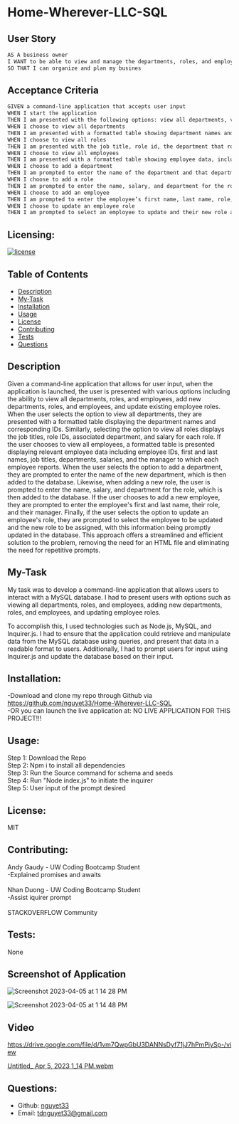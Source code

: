 # Home-Wherever-LLC-SQL

## User Story
```md
AS A business owner
I WANT to be able to view and manage the departments, roles, and employees in my company
SO THAT I can organize and plan my busines
```

## Acceptance Criteria
```md
GIVEN a command-line application that accepts user input
WHEN I start the application
THEN I am presented with the following options: view all departments, view all roles, view all employees, add a department, add a role, add an employee, and update an employee role
WHEN I choose to view all departments
THEN I am presented with a formatted table showing department names and department ids
WHEN I choose to view all roles
THEN I am presented with the job title, role id, the department that role belongs to, and the salary for that role
WHEN I choose to view all employees
THEN I am presented with a formatted table showing employee data, including employee ids, first names, last names, job titles, departments, salaries, and managers that the employees report to
WHEN I choose to add a department
THEN I am prompted to enter the name of the department and that department is added to the database
WHEN I choose to add a role
THEN I am prompted to enter the name, salary, and department for the role and that role is added to the database
WHEN I choose to add an employee
THEN I am prompted to enter the employee’s first name, last name, role, and manager, and that employee is added to the database
WHEN I choose to update an employee role
THEN I am prompted to select an employee to update and their new role and this information is updated in the database 
```

## Licensing:
[![license](https://img.shields.io/badge/license-MIT-blue)](https://shields.io)

## Table of Contents 
- [Description](#description)
- [My-Task](#My-Task)
- [Installation](#installation)
- [Usage](#usage)
- [License](#license)
- [Contributing](#contributing)
- [Tests](#tests)
- [Questions](#questions)

## Description
Given a command-line application that allows for user input, when the application is launched, the user is presented with various options including the ability to view all departments, roles, and employees, add new departments, roles, and employees, and update existing employee roles. When the user selects the option to view all departments, they are presented with a formatted table displaying the department names and corresponding IDs. Similarly, selecting the option to view all roles displays the job titles, role IDs, associated department, and salary for each role. If the user chooses to view all employees, a formatted table is presented displaying relevant employee data including employee IDs, first and last names, job titles, departments, salaries, and the manager to which each employee reports. When the user selects the option to add a department, they are prompted to enter the name of the new department, which is then added to the database. Likewise, when adding a new role, the user is prompted to enter the name, salary, and department for the role, which is then added to the database. If the user chooses to add a new employee, they are prompted to enter the employee's first and last name, their role, and their manager. Finally, if the user selects the option to update an employee's role, they are prompted to select the employee to be updated and the new role to be assigned, with this information being promptly updated in the database. This approach offers a streamlined and efficient solution to the problem, removing the need for an HTML file and eliminating the need for repetitive prompts.


## My-Task
My task was to develop a command-line application that allows users to interact with a MySQL database. I had to present users with options such as viewing all departments, roles, and employees, adding new departments, roles, and employees, and updating employee roles.  
  
To accomplish this, I used technologies such as Node.js, MySQL, and Inquirer.js. I had to ensure that the application could retrieve and manipulate data from the MySQL database using queries, and present that data in a readable format to users. Additionally, I had to prompt users for input using Inquirer.js and update the database based on their input.

## Installation:
-Download and clone my repo through Github via https://github.com/nguyet33/Home-Wherever-LLC-SQL  
-OR you can launch the live application at: NO LIVE APPLICATION FOR THIS PROJECT!!!

## Usage:
Step 1: Download the Repo  
Step 2: Npm i to install all dependencies   
Step 3: Run the Source command for schema and seeds  
Step 4: Run "Node index.js" to initiate the inquirer  
Step 5: User input of the prompt desired 

## License:
MIT

## Contributing:
Andy Gaudy - UW Coding Bootcamp Student  
    -Explained promises and awaits   
    <br />
Nhan Duong - UW Coding Bootcamp Student  
    -Assist iquirer prompt  
    <br />
STACKOVERFLOW Community 

## Tests:
None

## Screenshot of Application 
![Screenshot 2023-04-05 at 1 14 28 PM](https://user-images.githubusercontent.com/120419348/230199551-85e036c7-93b5-4bcb-a26e-dc70e3a56676.png)   
  
![Screenshot 2023-04-05 at 1 14 48 PM](https://user-images.githubusercontent.com/120419348/230199565-22f1f8b6-1d28-4c5f-aad4-a89fc8265b49.png)  

## Video 
https://drive.google.com/file/d/1vm7QwpGbU3DANNsDyf71jJ7hPmPiySp-/view  
  
[Untitled_ Apr 5, 2023 1_14 PM.webm](https://user-images.githubusercontent.com/120419348/230199771-a2af84d9-610a-434e-ad29-efd5a2390754.webm)

## Questions:
- Github: [nguyet33](https://github.com/nguyet33)
- Email: tdnguyet33@gmail.com 
